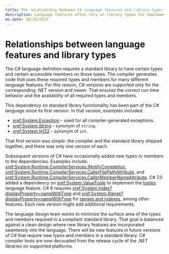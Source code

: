 ```yaml
---
title: The relationship between C# language features and library types
description: Language features often rely on library types for implementation. Understand that relationship.
ms.date: 10/26/2023
---
```


# Relationships between language features and library types

The C# language definition requires a standard library to have certain types and certain accessible members on those types. The compiler generates code that uses these required types and members for many different language features. For this reason, C# versions are supported only for the corresponding .NET version and newer. That ensures the correct run-time behavior and the availability of all required types and members.

This dependency on standard library functionality has been part of the C# language since its first version. In that version, examples included:

- <xref:System.Exception> - used for all compiler-generated exceptions.
- <xref:System.String> - synonym of `string`.
- <xref:System.Int32> - synonym of `int`.

That first version was simple: the compiler and the standard library shipped together, and there was only one version of each.

Subsequent versions of C# have occasionally added new types or members to the dependencies. Examples include: <xref:System.Runtime.CompilerServices.INotifyCompletion>, <xref:System.Runtime.CompilerServices.CallerFilePathAttribute>, and <xref:System.Runtime.CompilerServices.CallerMemberNameAttribute>. C# 7.0 added a dependency on <xref:System.ValueTuple> to implement the [tuples](../language-reference/builtin-types/value-tuples.md) language feature. C# 8 requires <xref:System.Index?displayProperty=nameWithType> and <xref:System.Range?displayProperty=nameWithType> for [ranges and indexes](../language-reference/operators/member-access-operators.md#range-operator-), among other features. Each new version might add additional requirements.

The language design team works to minimize the surface area of the types and members required in a compliant standard library. That goal is balanced against a clean design where new library features are incorporated seamlessly into the language. There will be new features in future versions of C# that require new types and members in a standard library. C# compiler tools are now decoupled from the release cycle of the .NET libraries on supported platforms.
